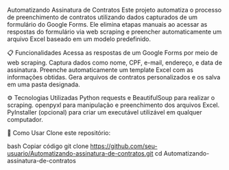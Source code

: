 Automatizando Assinatura de Contratos
Este projeto automatiza o processo de preenchimento de contratos utilizando dados capturados de um formulário do Google Forms. Ele elimina etapas manuais ao acessar as respostas do formulário via web scraping e preencher automaticamente um arquivo Excel baseado em um modelo predefinido.

📋 Funcionalidades
Acessa as respostas de um Google Forms por meio de web scraping.
Captura dados como nome, CPF, e-mail, endereço, e data de assinatura.
Preenche automaticamente um template Excel com as informações obtidas.
Gera arquivos de contratos personalizados e os salva em uma pasta designada.

⚙️ Tecnologias Utilizadas
Python
requests e BeautifulSoup para realizar o scraping.
openpyxl para manipulação e preenchimento dos arquivos Excel.
PyInstaller (opcional) para criar um executável utilizável em qualquer computador.

🚀 Como Usar
Clone este repositório:

bash
Copiar código
git clone https://github.com/seu-usuario/Automatizando-assinatura-de-contratos.git
cd Automatizando-assinatura-de-contratos


